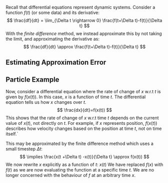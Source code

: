 Recall that differential equations represent dynamic systems. Consider a function $f(t)$ (or some data) and its derivative:
$$
\frac{df}{dt} = \lim_{\Delta t \rightarrow 0} \frac{f(t+\Delta t)-f(t)}{\Delta t}
$$
With the *finite difference* method, we instead approximate this by not taking the limit, and approximating the derivative as:
$$
\frac{df}{dt} \approx \frac{f(t+\Delta t)-f(t)}{\Delta t}
$$
## Estimating Approximation Error
## Particle Example
Now, consider a differential equation where the rate of change of $x$ w.r.t $t$ is given by $f(x(t))$. In this case, $x$ is a function of time $t$. The differential equation tells us how $x$ changes over $t$.
$$
\frac{dx}{dt}=f(x(t))
$$This shows that the rate of change of $x$ w.r.t time $t$ depends on the current value of $x(t)$, not directly on $t$. For example, if $x$ represents position, $f(x(t))$ describes how velocity changes based on the position at time $t$, not on time itself.`

This may be approximated by the finite difference method which uses a small timestep $\Delta t$:
$$
\implies \frac{x(t +\Delta t) -x(t)}{\Delta t} \approx f(x(t))
$$We now rewrite $x$ explicitly as a function of $t$: $x(t)$ 
We have replaced $f(x)$ with $f(t)$ as we are now evaluating the function at a specific time $t$. We are no longer concerned with the behaviour of $f$ at an arbitrary time $x$.
